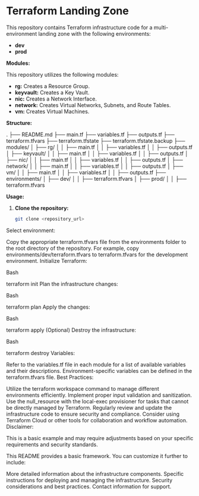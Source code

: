 # Terraform Landing Zone 

This repository contains Terraform infrastructure code for a multi-environment landing zone with the following environments:

* **dev**
* **prod**

**Modules:**

This repository utilizes the following modules:

* **rg:** Creates a Resource Group.
* **keyvault:** Creates a Key Vault.
* **nic:** Creates a Network Interface.
* **network:** Creates Virtual Networks, Subnets, and Route Tables.
* **vm:** Creates Virtual Machines.

**Structure:**

.
├── README.md
├── main.tf
├── variables.tf
├── outputs.tf
├── terraform.tfvars
├── terraform.tfstate
├── terraform.tfstate.backup
├── modules/
│   ├── rg/
│   │   ├── main.tf
│   │   ├── variables.tf
│   │   ├── outputs.tf
│   ├── keyvault/
│   │   ├── main.tf
│   │   ├── variables.tf
│   │   ├── outputs.tf
│   ├── nic/
│   │   ├── main.tf
│   │   ├── variables.tf
│   │   ├── outputs.tf
│   ├── network/
│   │   ├── main.tf
│   │   ├── variables.tf
│   │   ├── outputs.tf
│   ├── vm/
│   │   ├── main.tf
│   │   ├── variables.tf
│   │   ├── outputs.tf
├── environments/
│   ├── dev/
│   │   ├── terraform.tfvars
│   ├── prod/
│   │   ├── terraform.tfvars


**Usage:**

1. **Clone the repository:**
   ```bash
   git clone <repository_url>
Select environment:

Copy the appropriate terraform.tfvars file from the environments folder to the root directory of the repository.
For example, copy environments/dev/terraform.tfvars to terraform.tfvars for the development environment.
Initialize Terraform:

Bash

terraform init
Plan the infrastructure changes:

Bash

terraform plan
Apply the changes:

Bash

terraform apply
(Optional) Destroy the infrastructure:

Bash

terraform destroy
Variables:

Refer to the variables.tf file in each module for a list of available variables and their descriptions.
Environment-specific variables can be defined in the terraform.tfvars file.
Best Practices:

Utilize the terraform workspace command to manage different environments efficiently.
Implement proper input validation and sanitization.
Use the null_resource with the local-exec provisioner for tasks that cannot be directly managed by Terraform.
Regularly review and update the infrastructure code to ensure security and compliance.
Consider using Terraform Cloud or other tools for collaboration and workflow automation.
Disclaimer:

This is a basic example and may require adjustments based on your specific requirements and security standards.

This README provides a basic framework. You can customize it further to include:

More detailed information about the infrastructure components.
Specific instructions for deploying and managing the infrastructure.
Security considerations and best practices.
Contact information for support.
